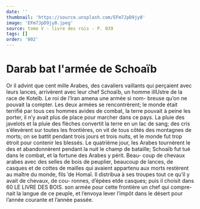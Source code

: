 ```yaml
---
date: ''
thumbnail: 'https://source.unsplash.com/EFm7JpD9jy8'
image: 'EFm7JpD9jy8.jpeg'
source: tome V - livre des rois - P. 039
tags: []
order: '002'
---
```


# Darab bat l'armée de Schoaïb

Or il advint que cent mille Arabes, des cavaliers vaillants qui perçaient avec leurs lances, arrivèrent avec leur chef Schoaïb, un homme iIIUstre de la race de Koteîb. Le roi de l’Iran amena une armée si nom-
breuse qu’on ne pouvait la compter. Les deux armées
se rencontrèrent; le monde était terrifié par tous ces hommes avides de combat, la terre pouvait à peine les porter, il n’y avait plus de place pour marcher dans ce pays. La pluie des javelots et la pluie des flèches convertit la terre en un lac de sang; des cris s’élevèrent sur toutes les frontières, on vit de tous
côtés des montagnes de morts; on se battit pendant trois jours et trois nuits, et le monde fut trop étroit pour contenir les blessés. Le quatrième jour, les Arabes tournèrent le des et abandonnèrent pendant
la nuit le champ de bataille; Schoaïb fut tué dans
le combat, et la fortune des Arabes y périt. Beau- coup de chevaux arabes avec des selles de bois de peuplier, beaucoup de lances, de casques et de cottes de mailles qui avaient appartenu aux morts restèrent au maître du monde, fils ’de Homaî. Il distribua à
ses troupes tout ce qu’il y avait de chevaux, de cou- ronnes, d’épées etde casques; puis il choisit dans
60 LE LIVRE DES BOIS.
son armée pour cette frontière un chef qui compre- nait la langue de ce peuple, et l’envoya lever l’impôt
dans le désert pour l’année courante et l’année passée.
